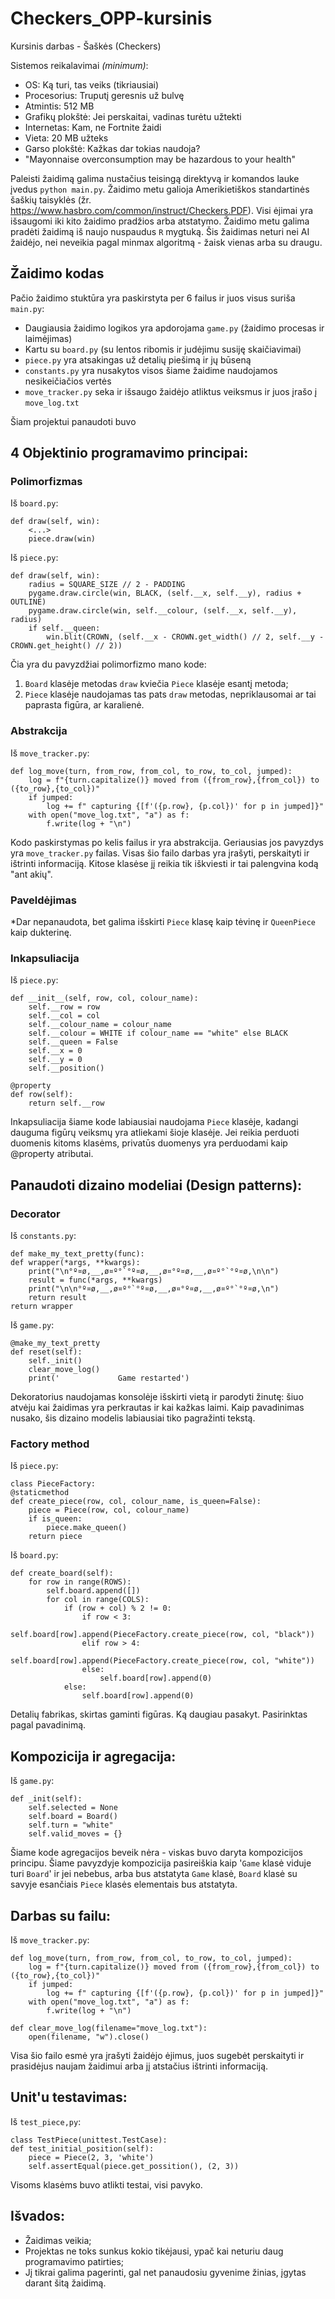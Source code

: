 # Checkers_OPP-kursinis

Kursinis darbas - Šaškės (Checkers)

Sistemos reikalavimai *(minimum)*:
- OS: Ką turi, tas veiks (tikriausiai)
- Procesorius: Truputį geresnis už bulvę
- Atmintis: 512 MB
- Grafikų plokštė: Jei perskaitai, vadinas turėtu užtekti
- Internetas: Kam, ne Fortnite žaidi
- Vieta: 20 MB užteks
- Garso plokštė: Kažkas dar tokias naudoja?
- "Mayonnaise overconsumption may be hazardous to your health"

Paleisti žaidimą galima nustačius teisingą direktyvą ir komandos lauke įvedus `python main.py`. Žaidimo metu galioja Amerikietiškos standartinės šaškių taisyklės (žr. https://www.hasbro.com/common/instruct/Checkers.PDF). Visi ėjimai yra išsaugomi iki kito žaidimo pradžios arba atstatymo. Žaidimo metu galima pradėti žaidimą iš naujo nuspaudus `R` mygtuką. Šis žaidimas neturi nei AI žaidėjo, nei neveikia pagal minmax algoritmą - žaisk vienas arba su draugu.

## Žaidimo kodas

Pačio žaidimo stuktūra yra paskirstyta per 6 failus ir juos visus suriša `main.py`: 
- Daugiausia žaidimo logikos yra apdorojama `game.py` (žaidimo procesas ir laimėjimas)
- Kartu su `board.py` (su lentos ribomis ir judėjimu susiję skaičiavimai)
- `piece.py` yra atsakingas už detalių piešimą ir jų būseną
- `constants.py` yra nusakytos visos šiame žaidime naudojamos nesikeičiačios vertės
- `move_tracker.py` seka ir išsaugo žaidėjo atliktus veiksmus ir juos įrašo į `move_log.txt`

Šiam projektui panaudoti buvo 

## **4 Objektinio programavimo principai**:

### Polimorfizmas
Iš `board.py`:
    
    def draw(self, win):
        <...>
        piece.draw(win)

Iš `piece.py`:

    def draw(self, win):
        radius = SQUARE_SIZE // 2 - PADDING
        pygame.draw.circle(win, BLACK, (self.__x, self.__y), radius + OUTLINE)
        pygame.draw.circle(win, self.__colour, (self.__x, self.__y), radius)
        if self.__queen:
            win.blit(CROWN, (self.__x - CROWN.get_width() // 2, self.__y - CROWN.get_height() // 2))

Čia yra du pavyzdžiai polimorfizmo mano kode: 
  1) `Board` klasėje metodas `draw` kviečia `Piece` klasėje esantį metoda;
  2) `Piece` klasėje naudojamas tas pats `draw` metodas, nepriklausomai ar tai paprasta figūra, ar karalienė.

 
### Abstrakcija

Iš `move_tracker.py`:

    def log_move(turn, from_row, from_col, to_row, to_col, jumped):
        log = f"{turn.capitalize()} moved from ({from_row},{from_col}) to ({to_row},{to_col})"
        if jumped:
            log += f" capturing {[f'({p.row}, {p.col})' for p in jumped]}"
        with open("move_log.txt", "a") as f:
            f.write(log + "\n")

Kodo paskirstymas po kelis failus ir yra abstrakcija. Geriausias jos pavyzdys yra `move_tracker.py` failas. Visas šio failo darbas yra įrašyti, perskaityti ir ištrinti informaciją. Kitose klasėse jį reikia tik iškviesti ir tai palengvina kodą "ant akių".

 
### Paveldėjimas

*Dar nepanaudota, bet galima išskirti `Piece` klasę kaip tėvinę ir `QueenPiece` kaip dukterinę.

 
### Inkapsuliacija

Iš `piece.py`:

    def __init__(self, row, col, colour_name):
        self.__row = row
        self.__col = col
        self.__colour_name = colour_name
        self.__colour = WHITE if colour_name == "white" else BLACK
        self.__queen = False
        self.__x = 0
        self.__y = 0
        self.__position()

    @property
    def row(self):
        return self.__row

Inkapsuliacija šiame kode labiausiai naudojama `Piece` klasėje, kadangi dauguma figūrų veiksmų yra atliekami šioje klasėje. Jei reikia perduoti duomenis kitoms klasėms, privatūs duomenys yra perduodami kaip @property atributai.

 
## Panaudoti dizaino modeliai (Design patterns):

### Decorator

Iš `constants.py`:

    def make_my_text_pretty(func):
    def wrapper(*args, **kwargs):
        print("\n°º¤ø,__,ø¤º°`°º¤ø,__,ø¤°º¤ø,__,ø¤º°`°º¤ø,\n\n")
        result = func(*args, **kwargs)
        print("\n\n°º¤ø,__,ø¤º°`°º¤ø,__,ø¤°º¤ø,__,ø¤º°`°º¤ø,\n")
        return result
    return wrapper

Iš `game.py`:

    @make_my_text_pretty
    def reset(self):
        self._init()
        clear_move_log()
        print('             Game restarted')

Dekoratorius naudojamas konsolėje išskirti vietą ir parodyti žinutę: šiuo atvėju kai žaidimas yra perkrautas ir kai kažkas laimi. Kaip pavadinimas nusako, šis dizaino modelis labiausiai tiko pagražinti tekstą.

 
### Factory method

Iš `piece.py`:

    class PieceFactory:
    @staticmethod
    def create_piece(row, col, colour_name, is_queen=False):
        piece = Piece(row, col, colour_name)
        if is_queen:
            piece.make_queen()
        return piece

Iš `board.py`:

    def create_board(self):
        for row in range(ROWS):
            self.board.append([])
            for col in range(COLS):
                if (row + col) % 2 != 0:
                    if row < 3:
                        self.board[row].append(PieceFactory.create_piece(row, col, "black"))
                    elif row > 4:
                        self.board[row].append(PieceFactory.create_piece(row, col, "white"))
                    else:
                        self.board[row].append(0)
                else:
                    self.board[row].append(0)

Detalių fabrikas, skirtas gaminti figūras. Ką daugiau pasakyt. Pasirinktas pagal pavadinimą.


## Kompozicija ir agregacija:

Iš `game.py`:

    def _init(self):
        self.selected = None
        self.board = Board()
        self.turn = "white"
        self.valid_moves = {}

Šiame kode agregacijos beveik nėra - viskas buvo daryta kompozicijos principu. Šiame pavyzdyje kompozicija pasireiškia kaip '`Game` klasė viduje turi `Board`' ir jei nebebus, arba bus atstatyta `Game` klasė, `Board` klasė su savyje esančiais `Piece` klasės elementais bus atstatyta.


## Darbas su failu:

Iš `move_tracker.py`:

    def log_move(turn, from_row, from_col, to_row, to_col, jumped):
        log = f"{turn.capitalize()} moved from ({from_row},{from_col}) to ({to_row},{to_col})"
        if jumped:
            log += f" capturing {[f'({p.row}, {p.col})' for p in jumped]}"
        with open("move_log.txt", "a") as f:
            f.write(log + "\n")

    def clear_move_log(filename="move_log.txt"):
        open(filename, "w").close()

Visa šio failo esmė yra įrašyti žaidėjo ėjimus, juos sugebėt perskaityti ir prasidėjus naujam žaidimui arba jį atstačius ištrinti informaciją.


## Unit'u testavimas:

Iš `test_piece,py`:

    class TestPiece(unittest.TestCase):
    def test_initial_position(self):
        piece = Piece(2, 3, 'white')
        self.assertEqual(piece.get_possition(), (2, 3))

Visoms klasėms buvo atlikti testai, visi pavyko.


## Išvados:

- Žaidimas veikia;
- Projektas ne toks sunkus kokio tikėjausi, ypač kai neturiu daug programavimo patirties;
- Jį tikrai galima pagerinti, gal net panaudosiu gyvenime žinias, įgytas darant šitą žaidimą.

